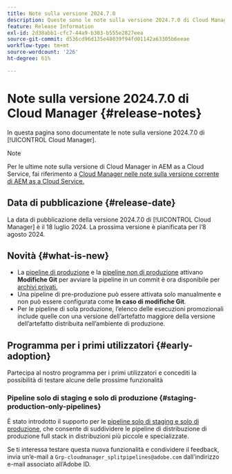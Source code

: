 ```yaml
---
title: Note sulla versione 2024.7.0
description: Queste sono le note sulla versione 2024.7.0 di Cloud Manager.
feature: Release Information
exl-id: 2d38abb1-cfc7-44a9-b303-b555e2827eea
source-git-commit: d536cd96d135e48039f94fd01142a63305b6eeae
workflow-type: tm+mt
source-wordcount: '226'
ht-degree: 61%

---
```



# Note sulla versione 2024.7.0 di Cloud Manager {#release-notes}

In questa pagina sono documentate le note sulla versione 2024.7.0 di [!UICONTROL Cloud Manager].

>[!NOTE]
>
>Per le ultime note sulla versione di Cloud Manager in AEM as a Cloud Service, fai riferimento a [Cloud Manager nelle note sulla versione corrente di AEM as a Cloud Service.](https://experienceleague.adobe.com/docs/experience-manager-cloud-service/content/implementing/using-cloud-manager/release-notes-cloud-manager/release-notes-cm-current.html?lang=it)

## Data di pubblicazione {#release-date}

La data di pubblicazione della versione 2024.7.0 di [!UICONTROL Cloud Manager] è il 18 luglio 2024. La prossima versione è pianificata per l’8 agosto 2024.

## Novità {#what-is-new}

* La [pipeline di produzione](/help/using/production-pipelines.md#adding-production-pipeline) e la [pipeline non di produzione](/help/using/non-production-pipelines.md#adding-non-production-pipeline) attivano **Modifiche Git** per avviare la pipeline in un commit è ora disponibile per [archivi privati.](/help/managing-code/private-repositories.md)
* Una pipeline di pre-produzione può essere attivata solo manualmente e non può essere configurata come **In caso di modifiche Git**.
* Per le pipeline di sola produzione, l’elenco delle esecuzioni promozionali include quelle con una versione dell’artefatto maggiore della versione dell’artefatto distribuita nell’ambiente di produzione.

## Programma per i primi utilizzatori {#early-adoption}

Partecipa al nostro programma per i primi utilizzatori e concediti la possibilità di testare alcune delle prossime funzionalità

### Pipeline solo di staging e solo di produzione {#staging-production-only-pipelines}

È stato introdotto il supporto per le [pipeline solo di staging e solo di produzione](/help/using/stage-prod-only.md), che consente di suddividere le pipeline di distribuzione di produzione full stack in distribuzioni più piccole e specializzate.

Se ti interessa testare questa nuova funzionalità e condividere il feedback, invia un’e-mail a `Grp-cloudmanager_splitpipelines@adobe.com` dall’indirizzo e-mail associato all’Adobe ID.
